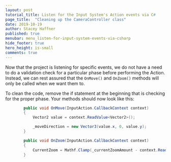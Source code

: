 ```yaml
---
layout: post
tutorial_title: Listen for the Input System's Action events via C#
page_title:  "Cleaning up the CameraController class"
date: 2019-10-19
author: Stacey Haffner
published: true
menubar: menu_listen-for-input-system-events-via-csharp
hide_footer: true
hero_height: is-small
comments: true
---
```


Now that the project is listening for specific events, we do not have a need to do a validation check for a particular phase before performing the Action. Instead, we can rest assured that the `OnMove()` and `OnZoom()` methods will only be called when we want them to. 

To clean the code, remove the if statement at the beginning that is checking for the proper phase. Your methods should now look like this:

```csharp
        public void OnMove(InputAction.CallbackContext context)
        {
            Vector2 value = context.ReadValue<Vector2>();

            _moveDirection = new Vector3(value.x, 0, value.y);
        }

        public void OnZoom(InputAction.CallbackContext context)
        {
            CurrentZoom = Mathf.Clamp(_currentZoomAmount - context.ReadValue<Vector2>().y, ZoomMax, ZoomMin);
        }

```
